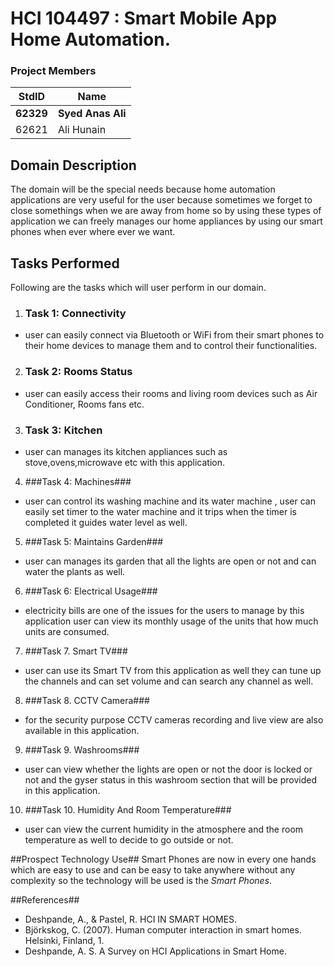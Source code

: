 # HCI 104497 : Smart Mobile App Home Automation. #
### Project Members ###
StdID | Name
------------ | -------------
**62329** | **Syed Anas Ali**
62621 | Ali Hunain
## Domain Description ##
The domain will be the special needs because home automation applications are very useful for the user because sometimes we forget to close somethings when we are away from home so by using these types of application we can freely manages our home appliances by using our smart phones when ever where ever we want.

## Tasks Performed ##
Following are the tasks which will user perform in our domain.

1. ### Task 1: Connectivity ###
- user can easily connect via Bluetooth or WiFi from their smart phones to their home devices to manage them and to control their functionalities.

2. ### Task 2: Rooms Status ###
- user can easily access their rooms and living room devices such as Air Conditioner, Rooms fans etc.

3. ### Task 3: Kitchen ###
- user can manages its kitchen appliances such as stove,ovens,microwave etc with this application.

4. ###Task 4: Machines###
- user can control its washing machine and its water machine , user can easily set timer to the water machine and it trips when the timer is completed it guides water level as well.

5. ###Task 5: Maintains Garden###
- user can manages its garden that all the lights are open or not and can water the plants as well.

6. ###Task 6: Electrical Usage###
- electricity bills are one of the issues for the users to manage by this application user can view its monthly usage of the units that how much units are consumed.

7. ###Task 7. Smart TV###
- user can use its Smart TV from this application as well they can tune up the channels and can set volume and can search any channel as well.

8. ###Task 8. CCTV Camera###
- for the security purpose CCTV cameras recording and live view are also available in this application.

9. ###Task 9. Washrooms###
- user can view whether the lights are open or not the door is locked or not and the gyser status in this washroom section that will be provided in this application.

10. ###Task 10. Humidity And Room Temperature###
- user can view the current humidity in the atmosphere and the room temperature as well to decide to go outside or not.

##Prospect Technology Use##
Smart Phones are now in every one hands which are easy to use and can be easy to take anywhere without any complexity so the technology will be used is the *Smart Phones*.

##References## 
- Deshpande, A., & Pastel, R. HCI IN SMART HOMES.
- Björkskog, C. (2007). Human computer interaction in smart homes. Helsinki, Finland, 1.
- Deshpande, A. S. A Survey on HCI Applications in Smart Home.                      
